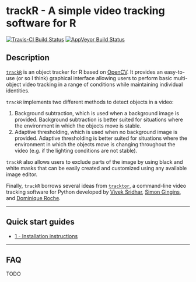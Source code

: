 # trackR - A simple video tracking software for R

[![Travis-CI Build Status](https://travis-ci.org/swarm-lab/trackR.svg?branch=master)](https://travis-ci.org/swarm-lab/trackR)
[![AppVeyor Build Status](https://ci.appveyor.com/api/projects/status/github/swarm-lab/trackR?branch=master&svg=true)](https://ci.appveyor.com/project/swarm-lab/trackR)

## Description

[`trackR`](https://github.com/swarm-lab/trackR) is an object tracker for R based 
on [OpenCV](https://opencv.org/). It provides an easy-to-use (or so I think) 
graphical interface allowing users to perform basic multi-object video tracking 
in a range of conditions while maintaining individual identities.

`trackR` implements two different methods to detect objects in a video:
1. Background subtraction, which is used when a background image is provided. 
Background subtraction is better suited for situations where the environment in 
which the objects move is stable. 
2. Adaptive thresholding, which is used when no background image is provided. 
Adaptive thresholding is better suited for situations where the environment in 
which the objects move is changing throughout the video (e.g. if the lighting 
conditions are not stable).

`trackR` also allows users to exclude parts of the image by using black and 
white masks that can be easily created and customized using any available image 
editor. 

Finally, `trackR` borrows several ideas from [`tracktor`](https://github.com/vivekhsridhar/tracktor), 
a command-line video tracking software for Python developed by 
[Vivek Sridhar](https://vhsridhar.wordpress.com/), [Simon Gingins](http://www.simongingins.com/), 
and [Dominique Roche](http://dominiqueroche.weebly.com/). 

---

## Quick start guides

+ [1 - Installation instructions](https://swarm-lab.github.io/trackR/articles/z1_install.html)

---

## FAQ

TODO
